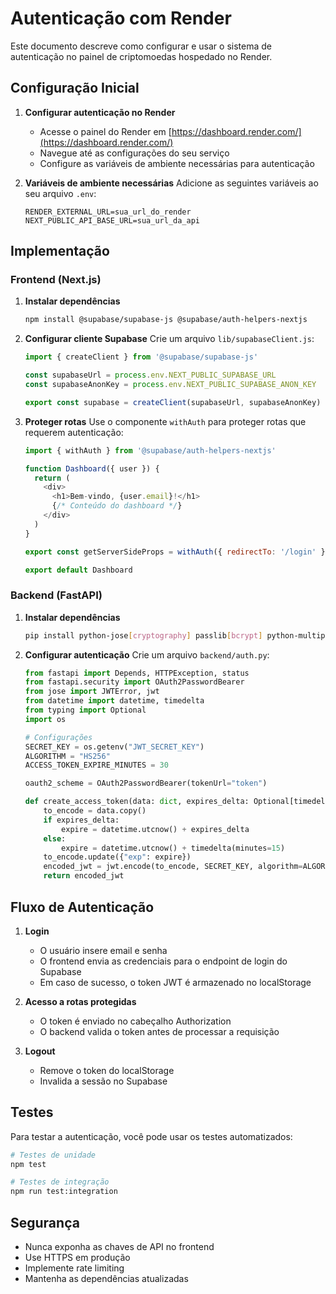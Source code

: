 # Autenticação com Render

Este documento descreve como configurar e usar o sistema de autenticação no painel de criptomoedas hospedado no Render.

## Configuração Inicial

1. **Configurar autenticação no Render**
   - Acesse o painel do Render em [https://dashboard.render.com/](https://dashboard.render.com/)
   - Navegue até as configurações do seu serviço
   - Configure as variáveis de ambiente necessárias para autenticação

2. **Variáveis de ambiente necessárias**
   Adicione as seguintes variáveis ao seu arquivo `.env`:
   ```
   RENDER_EXTERNAL_URL=sua_url_do_render
   NEXT_PUBLIC_API_BASE_URL=sua_url_da_api
   ```

## Implementação

### Frontend (Next.js)

1. **Instalar dependências**
   ```bash
   npm install @supabase/supabase-js @supabase/auth-helpers-nextjs
   ```

2. **Configurar cliente Supabase**
   Crie um arquivo `lib/supabaseClient.js`:
   ```javascript
   import { createClient } from '@supabase/supabase-js'

   const supabaseUrl = process.env.NEXT_PUBLIC_SUPABASE_URL
   const supabaseAnonKey = process.env.NEXT_PUBLIC_SUPABASE_ANON_KEY

   export const supabase = createClient(supabaseUrl, supabaseAnonKey)
   ```

3. **Proteger rotas**
   Use o componente `withAuth` para proteger rotas que requerem autenticação:
   ```javascript
   import { withAuth } from '@supabase/auth-helpers-nextjs'
   
   function Dashboard({ user }) {
     return (
       <div>
         <h1>Bem-vindo, {user.email}!</h1>
         {/* Conteúdo do dashboard */}
       </div>
     )
   }
   
   export const getServerSideProps = withAuth({ redirectTo: '/login' })
   
   export default Dashboard
   ```

### Backend (FastAPI)

1. **Instalar dependências**
   ```bash
   pip install python-jose[cryptography] passlib[bcrypt] python-multipart
   ```

2. **Configurar autenticação**
   Crie um arquivo `backend/auth.py`:
   ```python
   from fastapi import Depends, HTTPException, status
   from fastapi.security import OAuth2PasswordBearer
   from jose import JWTError, jwt
   from datetime import datetime, timedelta
   from typing import Optional
   import os

   # Configurações
   SECRET_KEY = os.getenv("JWT_SECRET_KEY")
   ALGORITHM = "HS256"
   ACCESS_TOKEN_EXPIRE_MINUTES = 30

   oauth2_scheme = OAuth2PasswordBearer(tokenUrl="token")

   def create_access_token(data: dict, expires_delta: Optional[timedelta] = None):
       to_encode = data.copy()
       if expires_delta:
           expire = datetime.utcnow() + expires_delta
       else:
           expire = datetime.utcnow() + timedelta(minutes=15)
       to_encode.update({"exp": expire})
       encoded_jwt = jwt.encode(to_encode, SECRET_KEY, algorithm=ALGORITHM)
       return encoded_jwt
   ```

## Fluxo de Autenticação

1. **Login**
   - O usuário insere email e senha
   - O frontend envia as credenciais para o endpoint de login do Supabase
   - Em caso de sucesso, o token JWT é armazenado no localStorage

2. **Acesso a rotas protegidas**
   - O token é enviado no cabeçalho Authorization
   - O backend valida o token antes de processar a requisição

3. **Logout**
   - Remove o token do localStorage
   - Invalida a sessão no Supabase

## Testes

Para testar a autenticação, você pode usar os testes automatizados:

```bash
# Testes de unidade
npm test

# Testes de integração
npm run test:integration
```

## Segurança

- Nunca exponha as chaves de API no frontend
- Use HTTPS em produção
- Implemente rate limiting
- Mantenha as dependências atualizadas
